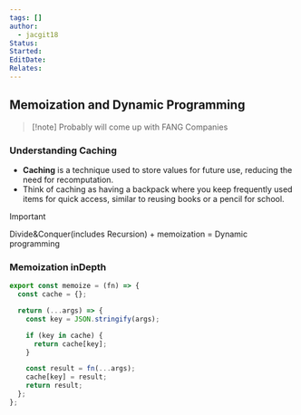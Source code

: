 ```yaml
---
tags: []
author:
  - jacgit18
Status: 
Started: 
EditDate: 
Relates:
---
```

## Memoization and Dynamic Programming

>[!note] Probably will come up with FANG Companies
### Understanding Caching

- **Caching** is a technique used to store values for future use, reducing the need for recomputation.
- Think of caching as having a backpack where you keep frequently used items for quick access, similar to reusing books or a pencil for school.


>[!important] 
> Divide&Conquer(includes Recursion) + memoization = Dynamic programming  

### Memoization inDepth




```javascript
export const memoize = (fn) => {
  const cache = {};

  return (...args) => {
    const key = JSON.stringify(args);

    if (key in cache) {
      return cache[key];
    }

    const result = fn(...args);
    cache[key] = result;
    return result;
  };
};
```








  
